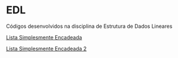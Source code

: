 # EDL
Códigos desenvolvidos na disciplina de Estrutura de Dados Lineares

[Lista Simplesmente Encadeada](https://github.com/KailaneLisley/EDL/blob/main/Lista_Simplesmente_Encadeada.c)

[Lista Simplesmente Encadeada 2](https://github.com/KailaneLisley/EDL/blob/main/Lista_Simplesmente_Encadeada_2_.c)
